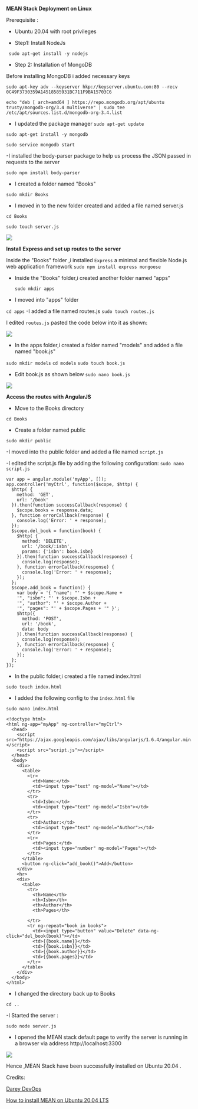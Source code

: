 **MEAN Stack Deployment on Linux**


Prerequisite :
- Ubuntu 20.04 with root privileges


- Step1: Install NodeJs

``` sudo apt-get install -y nodejs```


- Step 2: Installation of MongoDB

Before installing MongoDB i added necessary keys

```sudo apt-key adv --keyserver hkp://keyserver.ubuntu.com:80 --recv 0C49F3730359A14518585931BC711F9BA15703C6```

```echo "deb [ arch=amd64 ] https://repo.mongodb.org/apt/ubuntu trusty/mongodb-org/3.4 multiverse" | sudo tee /etc/apt/sources.list.d/mongodb-org-3.4.list```


- I updated the package manager
```sudo apt-get update```


```sudo apt-get install -y mongodb```


```sudo service mongodb start```




 -I installed the body-parser package to help us process the JSON passed in requests to the server


 ```sudo npm install body-parser```


 - I created a folder named "Books"

 ```sudo mkdir Books```



- I moved in to the new folder created and added a file named server.js

```cd Books```

```sudo touch server.js```

![](https://github.com/drazen-dee28/MEAN-Stack-Deployment-on-Linux/blob/main/images/serverjs.jpg)


  **Install Express and set up routes to the server**

  Inside the "Books" folder ,i installed ```Express``` a minimal and flexible Node.js web application framework
  ```sudo npm install express mongoose```

- Inside the "Books" folder,i created another folder named "apps"
  
  ```sudo mkdir apps```

 -  I moved into "apps" folder


 ```cd apps```
-I added a file named routes.js
```sudo touch routes.js```

I edited ```routes.js```  pasted the code below into it as shown:

![](https://github.com/drazen-dee28/MEAN-Stack-Deployment-on-Linux/blob/main/images/app.jpg)


 - In the apps folder,i created a folder named "models" and added a file named "book.js"

```sudo mkdir models```
 ```cd models```
 ```sudo touch book.js```
 
 - Edit book.js as shown below
 ```sudo nano book.js```

 ![](https://github.com/drazen-dee28/MEAN-Stack-Deployment-on-Linux/blob/main/images/bookjs.jpg)




 **Access the routes with AngularJS**

 - Move to the Books directory


```cd Books```

- Create a folder named public

```sudo mkdir public```


-I moved into the public folder and added a file named `script.js`


-I edited the script.js file by adding the following configuration:
```sudo nano script.js```

```
var app = angular.module('myApp', []);
app.controller('myCtrl', function($scope, $http) {
  $http( {
    method: 'GET',
    url: '/book'
  }).then(function successCallback(response) {
    $scope.books = response.data;
  }, function errorCallback(response) {
    console.log('Error: ' + response);
  });
  $scope.del_book = function(book) {
    $http( {
      method: 'DELETE',
      url: '/book/:isbn',
      params: {'isbn': book.isbn}
    }).then(function successCallback(response) {
      console.log(response);
    }, function errorCallback(response) {
      console.log('Error: ' + response);
    });
  };
  $scope.add_book = function() {
    var body = '{ "name": "' + $scope.Name + 
    '", "isbn": "' + $scope.Isbn +
    '", "author": "' + $scope.Author + 
    '", "pages": "' + $scope.Pages + '" }';
    $http({
      method: 'POST',
      url: '/book',
      data: body
    }).then(function successCallback(response) {
      console.log(response);
    }, function errorCallback(response) {
      console.log('Error: ' + response);
    });
  };
});
```



- In the public folder,i created a file named index.html

```sudo touch index.html```

- I added the following config to the `index.html` file

```sudo nano index.html```


```
<!doctype html>
<html ng-app="myApp" ng-controller="myCtrl">
  <head>
    <script src="https://ajax.googleapis.com/ajax/libs/angularjs/1.6.4/angular.min.js"></script>
    <script src="script.js"></script>
  </head>
  <body>
    <div>
      <table>
        <tr>
          <td>Name:</td> 
          <td><input type="text" ng-model="Name"></td>
        </tr>
        <tr>
          <td>Isbn:</td>
          <td><input type="text" ng-model="Isbn"></td>
        </tr>
        <tr>
          <td>Author:</td> 
          <td><input type="text" ng-model="Author"></td>
        </tr>
        <tr>
          <td>Pages:</td>
          <td><input type="number" ng-model="Pages"></td>
        </tr>
      </table>
      <button ng-click="add_book()">Add</button>
    </div>
    <hr>
    <div>
      <table>
        <tr>
          <th>Name</th>
          <th>Isbn</th>
          <th>Author</th>
          <th>Pages</th>
 
        </tr>
        <tr ng-repeat="book in books">
          <td><input type="button" value="Delete" data-ng-click="del_book(book)"></td>
          <td>{{book.name}}</td>
          <td>{{book.isbn}}</td>
          <td>{{book.author}}</td>
          <td>{{book.pages}}</td>
        </tr>
      </table>
    </div>
  </body>
</html>
```

- I changed the directory back up to Books

`cd ..`



-I Started the server :

```sudo node server.js```

- I opened the MEAN stack default page to verify the server is running in a browser via address http://localhost:3300 

 ![](https://github.com/drazen-dee28/MEAN-Stack-Deployment-on-Linux/blob/main/images/testserver.jpg)

Hence ,MEAN Stack have been successfully installed on Ubuntu 20.04 .

 
 Credits:

 [Darey DevOps](www.darey.io)
 
 [How to install MEAN on Ubuntu 20.04 LTS](https://www.vultr.com/docs/how-to-install-mean-on-ubuntu-20-04-lts)